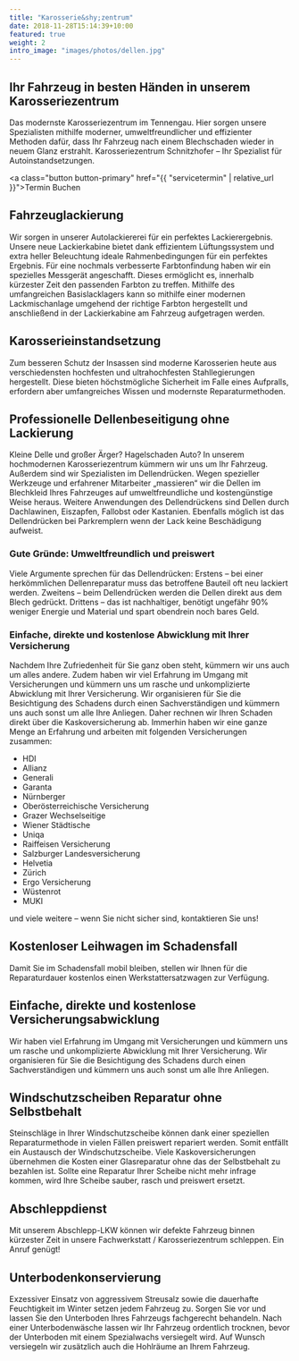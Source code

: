 ```yaml
---
title: "Karosserie&shy;zentrum"
date: 2018-11-28T15:14:39+10:00
featured: true
weight: 2
intro_image: "images/photos/dellen.jpg"
---
```


## Ihr Fahrzeug in besten Händen in unserem Karosseriezentrum
Das modernste Karosseriezentrum im Tennengau. Hier sorgen unsere Spezialisten mithilfe moderner, umweltfreundlicher und effizienter Methoden dafür, dass Ihr Fahrzeug nach einem Blechschaden wieder in neuem Glanz erstrahlt. Karosseriezentrum Schnitzhofer – Ihr Spezialist für Autoinstandsetzungen.

<a class="button button-primary" href="{{ "servicetermin" | relative_url }}">Termin Buchen</a>

## Fahrzeuglackierung
Wir sorgen in unserer Autolackiererei für ein perfektes Lackierergebnis. Unsere neue Lackierkabine bietet dank effizientem Lüftungssystem und extra heller Beleuchtung ideale Rahmenbedingungen für ein perfektes Ergebnis. Für eine nochmals verbesserte Farbtonfindung haben wir ein spezielles Messgerät angeschafft. Dieses ermöglicht es, innerhalb kürzester Zeit den passenden Farbton zu treffen. Mithilfe des umfangreichen Basislacklagers kann so mithilfe einer modernen Lackmischanlage umgehend der richtige Farbton hergestellt und anschließend in der Lackierkabine am Fahrzeug aufgetragen werden.

## Karosserieinstandsetzung
Zum besseren Schutz der Insassen sind moderne Karosserien heute aus verschiedensten hochfesten und ultrahochfesten Stahllegierungen hergestellt. Diese bieten höchstmögliche Sicherheit im Falle eines Aufpralls, erfordern aber umfangreiches Wissen und modernste Reparaturmethoden.

## Professionelle Dellenbeseitigung ohne Lackierung
Kleine Delle und großer Ärger? Hagelschaden Auto? In unserem hochmodernen Karosseriezentrum kümmern wir uns um Ihr Fahrzeug. Außerdem sind wir Spezialisten im Dellendrücken. Wegen spezieller Werkzeuge und erfahrener Mitarbeiter „massieren“ wir die Dellen im Blechkleid Ihres Fahrzeuges auf umweltfreundliche und kostengünstige Weise heraus. Weitere Anwendungen des Dellendrückens sind Dellen durch Dachlawinen, Eiszapfen, Fallobst oder Kastanien. Ebenfalls möglich ist das Dellendrücken bei Parkremplern wenn der Lack keine Beschädigung aufweist.

### Gute Gründe: Umweltfreundlich und preiswert

Viele Argumente sprechen für das Dellendrücken: Erstens – bei einer herkömmlichen Dellenreparatur muss das betroffene Bauteil oft neu lackiert werden. Zweitens – beim Dellendrücken werden die Dellen direkt aus dem Blech gedrückt. Drittens – das ist nachhaltiger, benötigt ungefähr 90% weniger Energie und Material und spart obendrein noch bares Geld.

### Einfache, direkte und kostenlose Abwicklung mit Ihrer Versicherung

Nachdem Ihre Zufriedenheit für Sie ganz oben steht, kümmern wir uns auch um alles andere. Zudem haben wir viel Erfahrung im Umgang mit Versicherungen und kümmern uns um rasche und unkomplizierte Abwicklung mit Ihrer Versicherung. Wir organisieren für Sie die Besichtigung des Schadens durch einen Sachverständigen und kümmern uns auch sonst um alle Ihre Anliegen. Daher rechnen wir Ihren Schaden direkt über die Kaskoversicherung ab. Immerhin haben wir eine ganze Menge an Erfahrung und arbeiten mit folgenden Versicherungen zusammen:
* HDI
* Allianz
* Generali
* Garanta
* Nürnberger
* Oberösterreichische Versicherung
* Grazer Wechselseitige
* Wiener Städtische
* Uniqa
* Raiffeisen Versicherung
* Salzburger Landesversicherung
* Helvetia
* Zürich
* Ergo Versicherung
* Wüstenrot
* MUKI

und viele weitere – wenn Sie nicht sicher sind, kontaktieren Sie uns!
## Kostenloser Leihwagen im Schadensfall
Damit Sie im Schadensfall mobil bleiben, stellen wir Ihnen für die Reparaturdauer kostenlos einen Werkstattersatzwagen zur Verfügung.

## Einfache, direkte und kostenlose Versicherungsabwicklung
Wir haben viel Erfahrung im Umgang mit Versicherungen und kümmern uns um rasche und unkomplizierte Abwicklung mit Ihrer Versicherung. Wir organisieren für Sie die Besichtigung des Schadens durch einen Sachverständigen und kümmern uns auch sonst um alle Ihre Anliegen.

## Windschutzscheiben Reparatur ohne Selbstbehalt
Steinschläge in Ihrer Windschutzscheibe können dank einer speziellen Reparaturmethode in vielen Fällen preiswert repariert werden. Somit entfällt ein Austausch der Windschutzscheibe. Viele Kaskoversicherungen übernehmen die Kosten einer Glasreparatur ohne das der Selbstbehalt zu bezahlen ist. Sollte eine Reparatur Ihrer Scheibe nicht mehr infrage kommen, wird Ihre Scheibe sauber, rasch und preiswert ersetzt.

## Abschleppdienst
Mit unserem Abschlepp-LKW können wir defekte Fahrzeug binnen kürzester Zeit in unsere Fachwerkstatt / Karosseriezentrum schleppen. Ein Anruf genügt!

## Unterbodenkonservierung
Exzessiver Einsatz von aggressivem Streusalz sowie die dauerhafte Feuchtigkeit im Winter setzen jedem Fahrzeug zu. Sorgen Sie vor und lassen Sie den Unterboden Ihres Fahrzeugs fachgerecht behandeln. Nach einer Unterbodenwäsche lassen wir Ihr Fahrzeug ordentlich trocknen, bevor der Unterboden mit einem Spezialwachs versiegelt wird. Auf Wunsch versiegeln wir zusätzlich auch die Hohlräume an Ihrem Fahrzeug.

